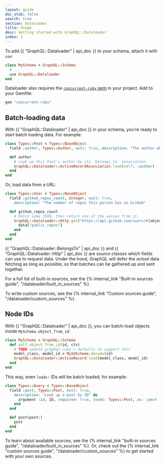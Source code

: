 ```yaml
---
layout: guide
doc_stub: false
search: true
section: Dataloader
title: Usage
desc: Getting started with GraphQL::Dataloader
index: 1
---
```


To add {{ "GraphQL::Dataloader" | api_doc }} to your schema, attach it with `use`:

```ruby
class MySchema < GraphQL::Schema
  # ...
  use GraphQL::Dataloader
end
```

Dataloader also requires the [`concurrent-ruby` gem](https://github.com/ruby-concurrency/concurrent-ruby) in your project. Add to your Gemfile:

```ruby
gem "concurrent-ruby"
```

## Batch-loading data

With {{ "GraphQL::Dataloader" | api_doc }} in your schema, you're ready to start batch loading data. For example:

```ruby
class Types::Post < Types::BaseObject
  field :author, Types::Author, null: true, description: "The author who wrote this post"

  def author
    # Look up this Post's author by its `belongs_to` association
    GraphQL::Dataloader::ActiveRecordAssociation.load(self, :author)
  end
end
```

Or, load data from a URL:

```ruby
class Types::User < Types::BaseObject
  field :github_repos_count, Integer, null: true,
    description: "The number of repos this person has on GitHub"

  def github_repos_count
    # Fetch some JSON, then return one of the values from it.
    GraphQL::Dataloader::Http.get("https://api.github.com/users/#{object.github_login}").then do |data|
      data["public_repos"]
    end
  end
end
```

{{ "GraphQL::Dataloader::BelongsTo" | api_doc }} and {{ "GraphQL::Dataloader::Http" | api_doc }} are _source classes_ which fields can use to request data. Under the hood, GraphQL will defer the _actual_ data fetching as long as possible, so that batches can be gathered up and sent together.

For a full list of built-in sources, see the {% internal_link "Built-in sources guide", "/dataloader/built_in_sources" %}.

To write custom sources, see the {% internal_link "Custom sources guide", "/dataloader/custom_sources" %}.

## Node IDs

With {{ "GraphQL::Dataloader" | api_doc }}, you can batch-load objects inside `MySchema.object_from_id`:

```ruby
class MySchema < GraphQL::Schema
  def self.object_from_id(id, ctx)
    # TODO update graphql-ruby's defaults to support this
    model_class, model_id = MyIdScheme.decode(id)
    GraphQL::Dataloader::ActiveRecord.load(model_class, model_id)
  end
end
```

This way, even `loads:` IDs will be batch loaded, for example:

```ruby
class Types::Query < Types::BaseObject
  field :post, Types::Post, null: true,
    description: "Look up a post by ID" do
      argument :id, ID, required: true, loads: Types::Post, as: :post
    end
  end

  def post(post:)
    post
  end
end
```

To learn about available sources, see the {% internal_link "built-in sources guide", "/dataloader/built_in_sources" %}. Or, check out the {% internal_link "custom sources guide", "/dataloader/custom_sources" %} to get started with your own sources.
